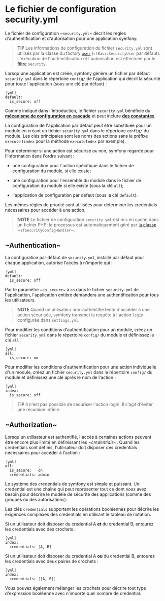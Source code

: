 ﻿Le fichier de configuration security.yml
===================================

Le fichier de configuration ~`security.yml`~ décrit les règles d'authentification et
d'autorisation pour une application symfony.

>**TIP**
>Les informations de configuration du fichier `security.yml` sont utilisés par
>la classe du factory [`user`](#chapter_05_user) (`sfBasicSecurityUser` par
>défaut). L'exécution de l'authentification et l'autorisation est
> effectuée par le [filtre](#chapter_12_security) `security`.

Lorsqu'une application est créée, symfony génère un fichier par défaut `security.yml`
dans le répertoire `config/` de l'application qui décrit la sécurité pour
toute l'application (sous une clé par défaut) :

    [yml]
    default:
      is_secure: off

Comme indiqué dans l'introduction, le fichier `security.yml` bénéficie du
[**mécanisme de configuration en cascade**](#chapter_03_configuration_en_cascade)
et peut inclure [**des constantes**](#chapter_03_constantes).

La configuration de l'application par défaut peut être substituée pour un module en
créant un fichier `security.yml` dans le répertoire `config/` du module. Les
clés principales sont les noms des actions sans le préfixe `execute` (`index` pour la
méthode `executeIndex` par exemple).

Pour déterminer si une action est sécurisé ou non, symfony regarde pour l'information
dans l'ordre suivant :

  * une configuration pour l'action spécifique dans le fichier de configuration du module,
    si elle existe;

  * une configuration pour l'ensemble du module dans le fichier de configuration du module si
    elle existe (sous la clé `all`);

  * l'application de configuration par défaut (sous la clé `default`).

Les mêmes règles de priorité sont utilisées pour déterminer les credentials nécessaires
pour accéder à une action.

>**NOTE**
>Le fichier de configuration `security.yml` est mis en cache dans un fichier PHP; le
>processus est automatiquement géré par [la classe](#chapter_14_config_handlers_yml)
>~`sfSecurityConfigHandler`~.

~Authentication~
----------------

La configuration par défaut de `security.yml`, installé par défaut pour chaque
application, autorise l'accès à n'importe qui :

    [yml]
    default:
      is_secure: off

Par le paramètre ~`is_secure`~ à `on` dans le fichier `security.yml` de
l'application, l'application entière demandera une authentification pour tous les utilisateurs.

>**NOTE**
>Quand un utilisateur non-authentifié tente d'accéder à une action sécurisée, symfony
>transmet la requête à l'action `login` configurée dans `settings.yml`.

Pour modifier les conditions d'authentification pour un module, créez un fichier `security.yml`
dans le répertoire `config/` du module et définissez la clé `all` :

    [yml]
    all:
      is_secure: on

Pour modifier les conditions d'authentification pour une action individuelle d'un module, créez
un fichier `security.yml` dans le répertoire `config/` du module et définissez une
clé après le nom de l'action :

    [yml]
    index:
      is_secure: off

>**TIP**
>Il n'est pas possible de sécuriser l'action login. Il s'agit d'éviter une récursion
>infinie.

~Authorization~
---------------



Lorsqu'un utilisateur est authentifié, l'accès à certaines actions peuvent être encore
plus limité en définissant les *~credentials~*. Quand les credentials sont définis, l'utilisateur
doit disposer des credentials nécessaires pour accéder à l'action :

    [yml]
    all:
      is_secure:   on
      credentials: admin

Le système des credentials de symfony est simple et puissant. Un credential est une
chaîne qui peut représenter tout ce dont vous avez besoin pour décrire le modèle
de sécurité des applications (comme des groupes ou des autorisations).

Les clés `credentials` supportent les opérations booléennes pour décrire les exigences
complexes des credentials en utilisant le tableau de notation.


Si un utilisateur doit disposer du credential A **et** du credential B, entourez les
credentials avec des crochets :

    [yml]
    index:
      credentials: [A, B]

Si un utilisateur doit disposer du credential A **ou** du credential B, entourez les
credentials avec deux paires de crochets :

    [yml]
    index:
      credentials: [[A, B]]

Vous pouvez également mélanger les crochets pour décrire tout type d'expression booléenne
avec n'importe quel nombre de credential.
